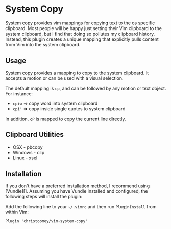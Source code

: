System Copy
===========

System copy provides vim mappings for copying text to the os specific
clipboard.  Most people will be happy just setting their Vim clipboard to the
system clipboard, but I find that doing so pollutes my clipboard history.
Instead, this plugin creates a unique mapping that explicitly pulls content
from Vim into the system clipboard.

Usage
-----

System copy provides a mapping to copy to the system clipboard. It accepts a
motion or can be used with a visual selection.

The default mapping is `cp`, and can be followed by any motion or text
object. For instance:

- `cpiw` => copy word into system clipboard
- `cpi'` => copy inside single quotes to system clipboard

In addition, `cP` is mapped to copy the current line directly.

Clipboard Utilities
-------------------

 - OSX     - pbcopy
 - Windows - clip
 - Linux   - xsel

Installation
------------

If you don't have a preferred installation method, I recommend using [Vundle][].
Assuming you have Vundle installed and configured, the following steps will
install the plugin:

Add the following line to your `~/.vimrc` and then run `PluginInstall` from
within Vim:

``` vim
Plugin 'christoomey/vim-system-copy'
```
